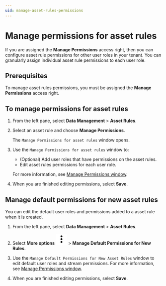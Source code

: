 ```yaml
---
uid: manage-asset-rules-permissions
---
```


# Manage permissions for asset rules

If you are assigned the **Manage Permissions** access right, then you can configure asset rule permissions for other user roles in your tenant. You can granularly assign individual asset rule permissions to each user role.

## Prerequisites

To manage asset rules permissions, you must be assigned the **Manage Permissions** access right.

## To manage permissions for asset rules

1. From the left pane, select **Data Management** > **Asset Rules**.

1. Select an asset rule and choose **Manage Permissions**.  

    The `Manage Permissions for asset rules` window opens.

1. Use the `Manage Permissions for asset rules` window to:

    - (Optional) Add user roles that have permissions on the asset rules.
    - Edit asset rules permissions for each user role.

    For more information, see [Manage Permissions window](xref:permissions-management#manage-permissions-window).

1. When you are finished editing permissions, select **Save**.

## Manage default permissions for new asset rules

You can edit the default user roles and permissions added to a asset rule when it is created.

1. From the left pane, select **Data Management** > **Asset Rules**.

1. Select **More options** ![More options icon](../../../_icons/default/dots-vertical.svg) > **Manage Default Permissions for New Rules**.

1. Use the `Manage Default Permissions for New Asset Rules` window to edit default user roles and stream permissions. For more information, see [Manage Permissions window](xref:permissions-management#manage-permissions-window).

1. When you are finished editing permissions, select **Save**.